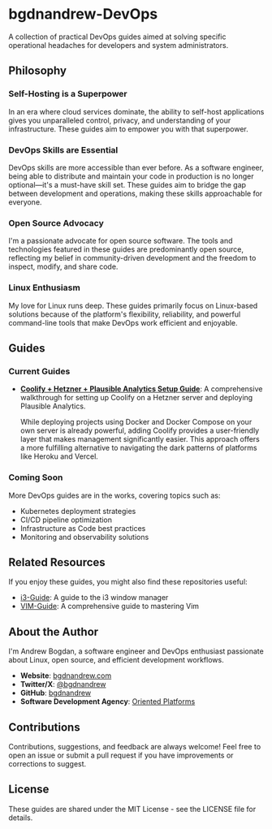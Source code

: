 # bgdnandrew-DevOps

A collection of practical DevOps guides aimed at solving specific operational headaches for developers and system administrators.

## Philosophy

### Self-Hosting is a Superpower

In an era where cloud services dominate, the ability to self-host applications gives you unparalleled control, privacy, and understanding of your infrastructure. These guides aim to empower you with that superpower.

### DevOps Skills are Essential

DevOps skills are more accessible than ever before. As a software engineer, being able to distribute and maintain your code in production is no longer optional—it's a must-have skill set. These guides aim to bridge the gap between development and operations, making these skills approachable for everyone.

### Open Source Advocacy

I'm a passionate advocate for open source software. The tools and technologies featured in these guides are predominantly open source, reflecting my belief in community-driven development and the freedom to inspect, modify, and share code.

### Linux Enthusiasm

My love for Linux runs deep. These guides primarily focus on Linux-based solutions because of the platform's flexibility, reliability, and powerful command-line tools that make DevOps work efficient and enjoyable.

## Guides

### Current Guides

- [**Coolify + Hetzner + Plausible Analytics Setup Guide**](self-hosting-coolify-hetzner-setup-guide.md): A comprehensive walkthrough for setting up Coolify on a Hetzner server and deploying Plausible Analytics.

  While deploying projects using Docker and Docker Compose on your own server is already powerful, adding Coolify provides a user-friendly layer that makes management significantly easier. This approach offers a more fulfilling alternative to navigating the dark patterns of platforms like Heroku and Vercel.

### Coming Soon

More DevOps guides are in the works, covering topics such as:

- Kubernetes deployment strategies
- CI/CD pipeline optimization
- Infrastructure as Code best practices
- Monitoring and observability solutions

## Related Resources

If you enjoy these guides, you might also find these repositories useful:

- [i3-Guide](https://github.com/bgdnandrew/i3-Guide): A guide to the i3 window manager
- [VIM-Guide](https://github.com/bgdnandrew/VIM-Guide): A comprehensive guide to mastering Vim

## About the Author

I'm Andrew Bogdan, a software engineer and DevOps enthusiast passionate about Linux, open source, and efficient development workflows.

- **Website**: [bgdnandrew.com](https://bgdnandrew.com)
- **Twitter/X**: [@bgdnandrew](https://twitter.com/bgdnandrew)
- **GitHub**: [bgdnandrew](https://github.com/bgdnandrew)
- **Software Development Agency**: [Oriented Platforms](https://orientedplatforms.com)

## Contributions

Contributions, suggestions, and feedback are always welcome! Feel free to open an issue or submit a pull request if you have improvements or corrections to suggest.

## License

These guides are shared under the MIT License - see the LICENSE file for details.
